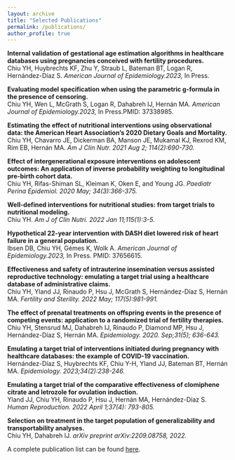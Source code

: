```yaml
---
layout: archive
title: "Selected Publications"
permalink: /publications/
author_profile: true
---
```

**Internal validation of gestational age estimation algorithms in healthcare databases using pregnancies conceived with fertility procedures.** <br />
Chiu YH, Huybrechts KF, Zhu Y, Straub L, Bateman BT, Logan R, Hernández-Díaz S. <i>American Journal of Epidemiology.2023, </i> In Press.    

**Evaluating model specification when using the parametric g-formula in the presence of censoring.** <br />
Chiu YH, Wen L, McGrath S, Logan R, Dahabreh IJ, Hernán MA. <i>American Journal of Epidemiology.2023, </i> In Press.PMID: 37338985.    

**Estimating the effect of nutritional interventions using observational data: the American Heart Association’s 2020 Dietary Goals and Mortality.** <br />
Chiu YH, Chavarro JE, Dickerman BA, Manson JE, Mukamal KJ, Rexrod KM, Rim EB, Hernán MA. <i> Am J Clin Nutr. 2021 Aug 2; 114(2):690-730. </i> 

**Effect of intergenerational exposure interventions on adolescent outcomes: An application of inverse probability weighting to longitudinal pre-birth cohort data.** <br /> Chiu YH, Rifas-Shiman SL, Kleiman K, Oken E, and Young JG. <i> Paediatr Perina Epidemiol. 2020 May; 34(3):366-375. </i> 

**Well-defined interventions for nutritional studies: from target trials to nutritional modeling.** <br /> Chiu YH. <i> Am J of Clin Nutri. 2022 Jan 11;115(1):3-5.</i>  

**Hypothetical 22-year intervention with DASH diet lowered risk of heart failure in a general population.** <br /> Ibsen DB, Chiu YH, Gémes K, Wolk A. <i>American Journal of Epidemiology.2023, </i> In Press. PMID: 37656615.    

**Effectiveness and safety of intrauterine insemination versus assisted reproductive technology: emulating a target trial using a healthcare database of administrative claims.** <br /> Chiu YH, Yland JJ, Rinaudo P, Hsu J, McGrath S, Hernández-Díaz S, Hernán MA. <i>Fertility and Sterility. 2022 May; 117(5):981-991.</i> 

**The effect of prenatal treatments on offspring events in the presence of competing events: application to a randomized trial of fertility therapies.** <br /> Chiu YH, Stensrud MJ, Dahabreh IJ, Rinaudo P, Diamond MP, Hsu J, Hernández-Díaz S, Hernán MA. <i> Epidemiology. 2020. Sep;31(5); 636-643. </i> 

**Emulating a target trial of interventions initiated during pregnancy with healthcare databases: the example of COVID-19 vaccination.** <br /> Hernández-Díaz S, Huybrechts KF, Chiu Y-H, Yland JJ, Bateman BT, Hernán MA. <i> Epidemiology. 2023;34(2):238-246.</i> 

**Emulating a target trial of the comparative effectiveness of clomiphene citrate and letrozole for ovulation induction.** <br /> Yland JJ, Chiu YH, Rinaudo P, Hsu J, Hernán MA, Hernández-Díaz S.<i> Human Reproduction. 2022 April 1;37(4): 793-805.</i> 

**Selection on treatment in the target population of generalizability and transportability analyses.** <br /> 
Chiu YH, Dahabreh IJ. <i>arXiv preprint arXiv:2209.08758, 2022.</i> 

A complete publication list can be found [here](https://www.ncbi.nlm.nih.gov/myncbi/1093tJA6qaxkV/bibliography/public/).

